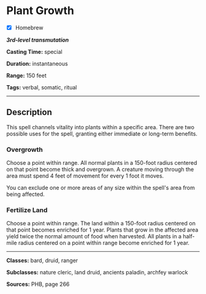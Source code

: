 # Plant Growth

- [x] Homebrew

***3rd-level transmutation***

**Casting Time:** special

**Duration:** instantaneous

**Range:** 150 feet

**Tags:** verbal, somatic, ritual

---

## Description
This spell channels vitality into plants within a specific area.
There are two possible uses for the spell, granting either immediate or long-term benefits.

### Overgrowth
Choose a point within range.
All normal plants in a 150-foot radius centered on that point become thick and overgrown.
A creature moving through the area must spend 4 feet of movement for every 1 foot it moves.

You can exclude one or more areas of any size within the spell's area from being affected.

### Fertilize Land
Choose a point within range.
The land within a 150-foot radius centered on that point becomes enriched for 1 year.
Plants that grow in the affected area yield twice the normal amount of food when harvested.
All plants in a half-mile radius centered on a point within range become enriched for 1 year.

---

**Classes:** bard, druid, ranger

**Subclasses:** nature cleric, land druid, ancients paladin, archfey warlock

**Sources:** PHB, page 266
